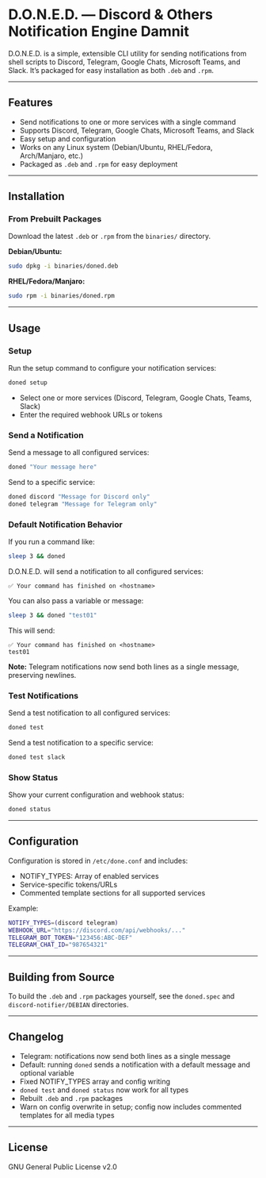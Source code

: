 # D.O.N.E.D. — Discord & Others Notification Engine Damnit

D.O.N.E.D. is a simple, extensible CLI utility for sending notifications from shell scripts to Discord, Telegram, Google Chats, Microsoft Teams, and Slack. It’s packaged for easy installation as both `.deb` and `.rpm`.

---

## Features

- Send notifications to one or more services with a single command
- Supports Discord, Telegram, Google Chats, Microsoft Teams, and Slack
- Easy setup and configuration
- Works on any Linux system (Debian/Ubuntu, RHEL/Fedora, Arch/Manjaro, etc.)
- Packaged as `.deb` and `.rpm` for easy deployment

---

## Installation

### From Prebuilt Packages

Download the latest `.deb` or `.rpm` from the `binaries/` directory.

**Debian/Ubuntu:**
```bash
sudo dpkg -i binaries/doned.deb
```

**RHEL/Fedora/Manjaro:**
```bash
sudo rpm -i binaries/doned.rpm
```

---

## Usage

### Setup

Run the setup command to configure your notification services:
```bash
doned setup
```
- Select one or more services (Discord, Telegram, Google Chats, Teams, Slack)
- Enter the required webhook URLs or tokens

### Send a Notification

Send a message to all configured services:
```bash
doned "Your message here"
```

Send to a specific service:
```bash
doned discord "Message for Discord only"
doned telegram "Message for Telegram only"
```

### Default Notification Behavior

If you run a command like:
```bash
sleep 3 && doned
```
D.O.N.E.D. will send a notification to all configured services:
```
✅ Your command has finished on <hostname>
```

You can also pass a variable or message:
```bash
sleep 3 && doned "test01"
```
This will send:
```
✅ Your command has finished on <hostname>
test01
```

**Note:** Telegram notifications now send both lines as a single message, preserving newlines.

### Test Notifications

Send a test notification to all configured services:
```bash
doned test
```

Send a test notification to a specific service:
```bash
doned test slack
```

### Show Status

Show your current configuration and webhook status:
```bash
doned status
```

---

## Configuration

Configuration is stored in `/etc/done.conf` and includes:
- NOTIFY_TYPES: Array of enabled services
- Service-specific tokens/URLs
- Commented template sections for all supported services

Example:
```bash
NOTIFY_TYPES=(discord telegram)
WEBHOOK_URL="https://discord.com/api/webhooks/..."
TELEGRAM_BOT_TOKEN="123456:ABC-DEF"
TELEGRAM_CHAT_ID="987654321"
```

---

## Building from Source

To build the `.deb` and `.rpm` packages yourself, see the `doned.spec` and `discord-notifier/DEBIAN` directories.

---

## Changelog

- Telegram: notifications now send both lines as a single message
- Default: running `doned` sends a notification with a default message and optional variable
- Fixed NOTIFY_TYPES array and config writing
- `doned test` and `doned status` now work for all types
- Rebuilt `.deb` and `.rpm` packages
- Warn on config overwrite in setup; config now includes commented templates for all media types

---

## License
GNU General Public License v2.0 
